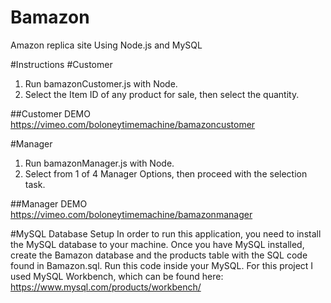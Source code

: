 # Bamazon
Amazon replica site Using Node.js and MySQL

#Instructions
#Customer
1) Run bamazonCustomer.js with Node.
2) Select the Item ID of any product for sale, then select the quantity. 

##Customer DEMO 
https://vimeo.com/boloneytimemachine/bamazoncustomer

#Manager
1) Run bamazonManager.js with Node.
2) Select from 1 of 4 Manager Options, then proceed with the selection task.

##Manager DEMO 
https://vimeo.com/boloneytimemachine/bamazonmanager

#MySQL Database Setup
In order to run this application, you need to install the MySQL database to your machine. Once you have MySQL installed, create the Bamazon database and the products table with the SQL code found in Bamazon.sql. Run this code inside your MySQL. For this project I used MySQL Workbench, which can be found here: https://www.mysql.com/products/workbench/
